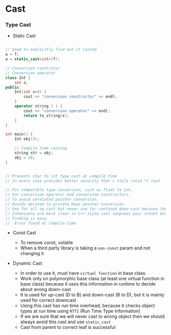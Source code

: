 # Cast

### Type Cast

- Static Cast

```c++

// Used to explicitly find out if casted
a = f;
a = static_cast<int>(f);

// Conversion construtor
// Conversion operator
class Int {
    int x;
public:
    Int(int x=0) {
        cout << "conversion constructor" << endl;
    }
    operator string ( ) {
        cout << "conversion operator" << endl;
        return to_string(x);
    }
}

int main() {
    Int obj(3);

    // Compile time casting 
    string str = obj;
    obj = 20;
}


// Prevents char to int type cast at compile time
// In every case provides better security than c style (void *) cast

// For compatible type conversion, such as float to int.
// For conversion operator and conversion constructors.
// To avoid unrelated pointer conversion.
// Avoids derived to private base pointer conversion.
// Use for all up-cast but never use for confused down-cast because there are no runtime checks performed
// Intensions are more clear in C++ style cast (express your intent better and make code review easier)
// Finding is easy.
//  Error found at compile-time.
```

- Const Cast 
    - To remove const, volatile
    - When a third party library is taking a `non-const` param and not changing it

 - Dynamic Cast
    - In order to use it, must have `virtual function` in base class.
    - Work only on polymorphic base class (at least one virtual function in base class) because it uses this information in runtime to decide about wrong down-cast
    - It is used for up-cast (D to B) and down-cast (B to D), but it is mainly used for correct downcast
    - Using this cast has run time overhead, because it checks object types at run time using `RTTI` (Run Time Type Information)
    - If we are sure that we will never cast to wrong object then we should always avoid this cast and use `static_cast`
    - Cast from parent to correct leaf is successful